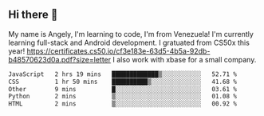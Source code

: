 ## Hi there 👋
My name is Angely, I'm learning to code, I'm from Venezuela!
I'm currently learning full-stack and Android development.
I gratuated from CS50x this year! https://certificates.cs50.io/cf3e183e-63d5-4b5a-92db-b48570623d0a.pdf?size=letter
I also work with xbase for a small company.

 <!--START_SECTION:waka-->

```txt
JavaScript   2 hrs 19 mins   █████████████▒░░░░░░░░░░░   52.71 %
CSS          1 hr 50 mins    ██████████▒░░░░░░░░░░░░░░   41.68 %
Other        9 mins          █░░░░░░░░░░░░░░░░░░░░░░░░   03.61 %
Python       2 mins          ▒░░░░░░░░░░░░░░░░░░░░░░░░   01.08 %
HTML         2 mins          ▒░░░░░░░░░░░░░░░░░░░░░░░░   00.92 %
```

<!--END_SECTION:waka-->
<!--
**angelycontrerasr/angelycontrerasr** is a ✨ _special_ ✨ repository because its `README.md` (this file) appears on your GitHub profile.

Here are some ideas to get you started:

- 🔭 I’m currently working on ...
- 🌱 I’m currently learning ...
- 👯 I’m looking to collaborate on ...
- 🤔 I’m looking for help with ...
- 💬 Ask me about ...
- 📫 How to reach me: ...
- 😄 Pronouns: ...
- ⚡ Fun fact: ...
-->
